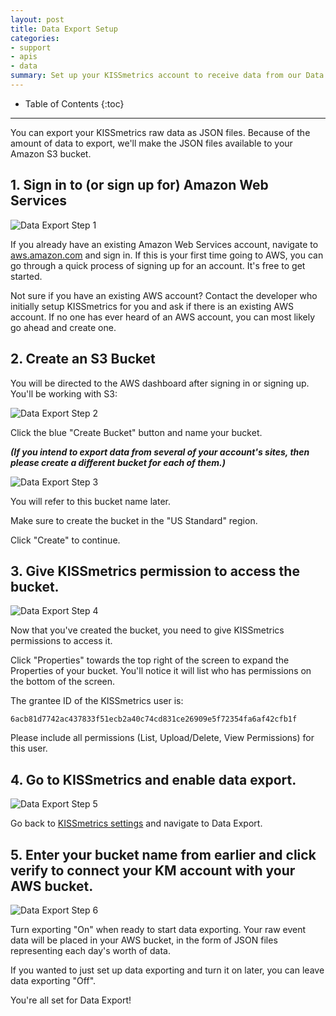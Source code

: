 ```yaml
---
layout: post
title: Data Export Setup
categories:
- support
- apis
- data
summary: Set up your KISSmetrics account to receive data from our Data Export feature.
---
```

* Table of Contents
{:toc}
* * *

You can export your KISSmetrics raw data as JSON files. Because of the amount of data to export, we'll make the JSON files available to your Amazon S3 bucket.

## 1. Sign in to (or sign up for) Amazon Web Services
![Data Export Step 1][1]

If you already have an existing Amazon Web Services account, navigate to [aws.amazon.com][aws] and sign in. If this is your first time going to AWS, you can go through a quick process of signing up for an account. It's free to get started.

Not sure if you have an existing AWS account? Contact the developer who initially setup KISSmetrics for you and ask if there is an existing AWS account. If no one has ever heard of an AWS account, you can most likely go ahead and create one.

## 2. Create an S3 Bucket

You will be directed to the AWS dashboard after signing in or signing up. You'll be working with S3:

![Data Export Step 2][2]

Click the blue "Create Bucket" button and name your bucket.

***(If you intend to export data from several of your account's sites, then please create a different bucket for each of them.)***

![Data Export Step 3][3]

You will refer to this bucket name later.

Make sure to create the bucket in the "US Standard" region.

Click "Create" to continue.

## 3. Give KISSmetrics permission to access the bucket.
![Data Export Step 4][4]

Now that you've created the bucket, you need to give KISSmetrics permissions to access it.

Click "Properties" towards the top right of the screen to expand the Properties of your bucket. You'll notice it will list who has permissions on the bottom of the screen.

The grantee ID of the KISSmetrics user is:

`6acb81d7742ac437833f51ecb2a40c74cd831ce26909e5f72354fa6af42cfb1f`

Please include all permissions (List, Upload/Delete, View Permissions) for this user.

## 4. Go to KISSmetrics and enable data export.
![Data Export Step 5][5]

Go back to [KISSmetrics settings][km-settings] and navigate to Data Export.

## 5. Enter your bucket name from earlier and click verify to connect your KM account with your AWS bucket.
![Data Export Step 6][6]

Turn exporting "On" when ready to start data exporting. Your raw event data will be placed in your AWS bucket, in the form of JSON files representing each day's worth of data.

If you wanted to just set up data exporting and turn it on later, you can leave data exporting "Off".

You're all set for Data Export!

[aws]: https://aws.amazon.com
[km-settings]: https://app.kissmetrics.com/settings

[1]: https://s3.amazonaws.com/kissmetrics-support-files/assets/apis/data/01-data-export.png
[2]: https://s3.amazonaws.com/kissmetrics-support-files/assets/apis/data/02-data-export.png
[3]: https://s3.amazonaws.com/kissmetrics-support-files/assets/apis/data/03-data-export.png
[4]: https://s3.amazonaws.com/kissmetrics-support-files/assets/apis/data/04-data-export.png
[5]: https://s3.amazonaws.com/kissmetrics-support-files/assets/apis/data/05-data-export.png
[6]: https://s3.amazonaws.com/kissmetrics-support-files/assets/apis/data/06-data-export.png
